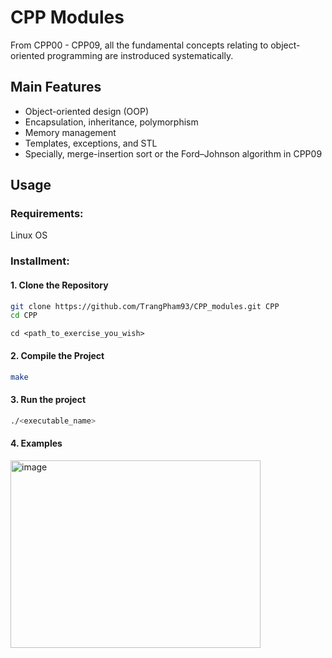 # CPP Modules

From CPP00 - CPP09, all the fundamental concepts relating to object-oriented programming are instroduced systematically.

## Main Features

- Object-oriented design (OOP)
- Encapsulation, inheritance, polymorphism
- Memory management
- Templates, exceptions, and STL
- Specially, merge-insertion sort or the Ford–Johnson algorithm in CPP09

## Usage
### Requirements:
Linux OS

### Installment:
#### 1. Clone the Repository

```bash
git clone https://github.com/TrangPham93/CPP_modules.git CPP
cd CPP
```
```cd <path_to_exercise_you_wish>```


#### 2. Compile the Project 

```bash
make
```

#### 3. Run the project

```bash
./<executable_name>
```

#### 4. Examples
<img width="400" height="300" alt="image" src="https://github.com/user-attachments/assets/a123d99f-f1b8-4154-bc4f-91af92bb87ad" />


